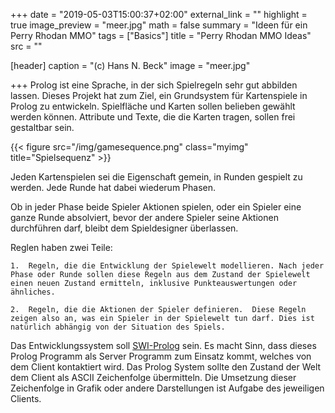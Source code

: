 +++
date = "2019-05-03T15:00:37+02:00"
external_link = ""
highlight = true
image_preview = "meer.jpg"
math = false
summary = "Ideen für ein Perry Rhodan MMO"
tags = ["Basics"]
title = "Perry Rhodan MMO Ideas"
src = ""

[header]
  caption = "(c) Hans N. Beck"
  image = "meer.jpg"

+++
Prolog ist eine Sprache, in der sich Spielregeln sehr gut abbilden lassen. Dieses Projekt hat zum Ziel, ein Grundsystem für Kartenspiele in Prolog zu entwickeln. Spielfläche und Karten sollen belieben gewählt werden können. Attribute und Texte, die die Karten tragen, sollen frei gestaltbar sein.

{{< figure src="/img/gamesequence.png" class="myimg" title="Spielsequenz" >}}

Jeden Kartenspielen sei die Eigenschaft gemein, in Runden gespielt zu werden. Jede Runde hat dabei wiederum Phasen.  

Ob in jeder Phase beide Spieler Aktionen spielen, oder ein Spieler eine ganze Runde absolviert, bevor der andere Spieler seine Aktionen durchführen darf, bleibt dem Spieldesigner überlassen. 

Reglen haben zwei Teile: 

	1.  Regeln, die die Entwicklung der Spielewelt modellieren. Nach jeder Phase oder Runde sollen diese Regeln aus dem Zustand der Spielewelt einen neuen Zustand ermitteln, inklusive Punkteauswertungen oder ähnliches.

	2.  Regeln, die die Aktionen der Spieler definieren.  Diese Regeln zeigen also an, was ein Spieler in der Spielewelt tun darf. Dies ist natürlich abhängig von der Situation des Spiels.


Das Entwicklungssystem soll [SWI-Prolog](http://www.swi-prolog.org) sein. Es macht Sinn, dass dieses Prolog Programm als Server Programm zum Einsatz kommt, welches von dem Client kontaktiert wird. Das Prolog System sollte den Zustand der Welt dem Client als ASCII Zeichenfolge übermitteln. Die Umsetzung dieser Zeichenfolge in Grafik oder andere Darstellungen ist Aufgabe des jeweiligen Clients.
